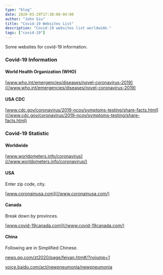 ```yaml
---
type: "blog"
date: 2020-03-29T17:30:00-04:00
author: "John Siu"
title: "Covid-19 Websites List"
description: "Covid-19 websites list worldwide."
tags: ["covid-19"]
---
```


Some websites for covid-19 information.

<!--more-->

### Covid-19 Information

#### World Health Organization (WHO)

[www.who.int/emergencies/diseases/novel-coronavirus-2019](//www.who.int/emergencies/diseases/novel-coronavirus-2019)

#### USA CDC

[www.cdc.gov/coronavirus/2019-ncov/symptoms-testing/share-facts.html](//www.cdc.gov/coronavirus/2019-ncov/symptoms-testing/share-facts.html)

### Covid-19 Statistic

#### Worldwide

[www.worldometers.info/coronavirus](//www.worldometers.info/coronavirus/)

#### USA

Enter zip code, city.

[www.coronainusa.com](//www.coronainusa.com/)

#### Canada

Break down by provinces.

[www.covid-19canada.com](//www.covid-19canada.com/)

#### China

Following are in Simplified Chinese.

[news.qq.com/zt2020/page/feiyan.htm#/?nojump=1](//news.qq.com/zt2020/page/feiyan.htm#/?nojump=1)

[voice.baidu.com/act/newpneumonia/newpneumonia](//voice.baidu.com/act/newpneumonia/newpneumonia)
